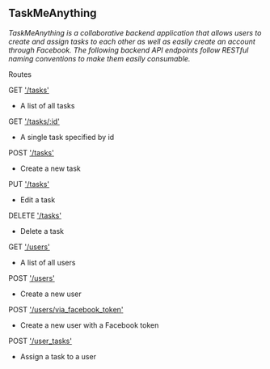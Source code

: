 **TaskMeAnything**
----

*TaskMeAnything is a collaborative backend application that allows users to create and assign tasks to each other as well as easily create an account through Facebook. The following backend API endpoints follow RESTful naming conventions to make them easily consumable.*


Routes

GET ['/tasks'](docs/get_tasks.md)<br />
* A list of all tasks<br />

GET ['/tasks/:id'](docs/get_tasks_id.md)<br />
* A single task specified by id<br />

POST ['/tasks'](docs/post_tasks.md)<br />
* Create a new task<br />

PUT ['/tasks'](docs/put_tasks_id.md)<br />
* Edit a task

DELETE ['/tasks'](docs/delete_tasks_id.md)<br />
* Delete a task<br />

GET ['/users'](docs/get_users.md)<br />
* A list of all users<br />

POST ['/users'](docs/post_users.md)<br />
* Create a new user<br />

POST ['/users/via_facebook_token'](docs/post_users_via_facebook_token.md)<br />
* Create a new user with a Facebook token<br />

POST ['/user_tasks'](docs/post_user_tasks.md)<br />
* Assign a task to a user<br />